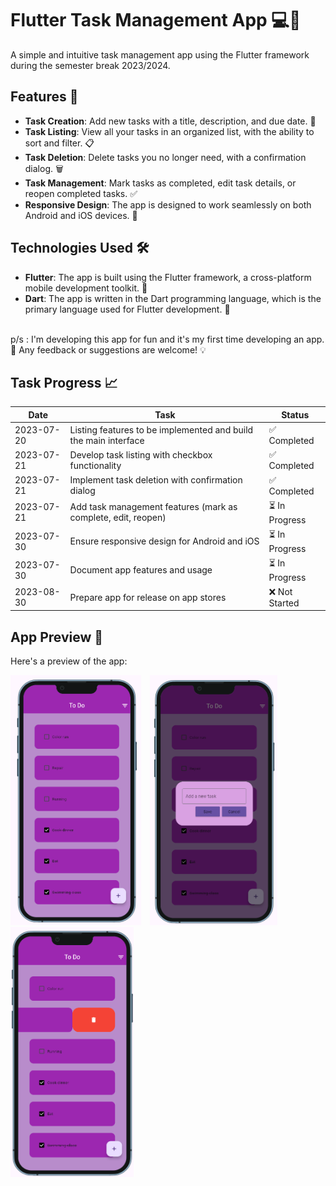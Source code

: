 # Flutter Task Management App 💻💖

A simple and intuitive task management app using the Flutter framework during the semester break 2023/2024.

## Features 🌟

- **Task Creation**: Add new tasks with a title, description, and due date. 📝
- **Task Listing**: View all your tasks in an organized list, with the ability to sort and filter. 📋
- **Task Deletion**: Delete tasks you no longer need, with a confirmation dialog. 🗑️
- **Task Management**: Mark tasks as completed, edit task details, or reopen completed tasks. ✅
- **Responsive Design**: The app is designed to work seamlessly on both Android and iOS devices. 📱

## Technologies Used 🛠️

- **Flutter**: The app is built using the Flutter framework, a cross-platform mobile development toolkit. 🌈
- **Dart**: The app is written in the Dart programming language, which is the primary language used for Flutter development. 🎯

<br>
p/s : I'm developing this app for fun and it's my first time developing an app. 🎉 Any feedback or suggestions are welcome! 💡
<br>

## Task Progress 📈

| Date | Task | Status |
|------|------|--------|
| 2023-07-20 | Listing features to be implemented and build the main interface | ✅ Completed |
| 2023-07-21 | Develop task listing with checkbox functionality | ✅ Completed |
| 2023-07-21 | Implement task deletion with confirmation dialog | ✅ Completed |
| 2023-07-21 | Add task management features (mark as complete, edit, reopen) | ⏳ In Progress |
| 2023-07-30 | Ensure responsive design for Android and iOS | ⏳ In Progress |
| 2023-07-30 | Document app features and usage | ⏳ In Progress |
| 2023-08-30 | Prepare app for release on app stores | ❌ Not Started |

## App Preview 📸

Here's a preview of the app:

<div>
  <img src="ToDoApp/output/main_page.png" alt="Main Page" style="height: 400px; width: auto; margin-right: 10px;" />
  <img src="ToDoApp/output/add_task.png" alt="Add Task" style="height: 400px; width: auto; margin-right: 10px;" />
  <img src="ToDoApp/output/delete_task.png" alt="Delete Task" style="height: 400px; width: auto;" />
</div>
